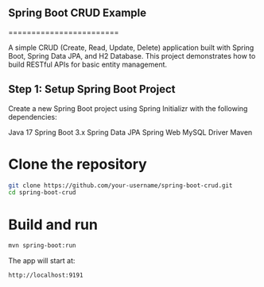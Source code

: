 ## Spring Boot CRUD Example
========================

A simple CRUD (Create, Read, Update, Delete) application built with Spring Boot, Spring Data JPA, and H2 Database. This project demonstrates how to build RESTful APIs for basic entity management.

## Step 1: Setup Spring Boot Project
Create a new Spring Boot project using Spring Initializr with the following dependencies:

Java 17
Spring Boot 3.x
Spring Data JPA
Spring Web
MySQL Driver
Maven

# Clone the repository
```bash
git clone https://github.com/your-username/spring-boot-crud.git
cd spring-boot-crud
```

# Build and run
```bash
mvn spring-boot:run
```

The app will start at:
```bash
http://localhost:9191
```


